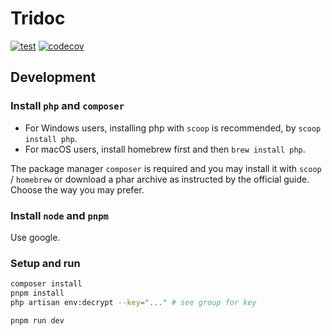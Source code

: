 # Tridoc

[![test](https://github.com/tridoc-dev/tridoc/actions/workflows/test.yaml/badge.svg?branch=main)](https://github.com/tridoc-dev/tridoc/actions/workflows/test.yaml)
[![codecov](https://codecov.io/github/tridoc-dev/tridoc/graph/badge.svg?token=2OEX2WD3UJ)](https://codecov.io/github/tridoc-dev/tridoc)

## Development

### Install `php` and `composer`

- For Windows users, installing php with `scoop` is recommended, by `scoop install php`.
- For macOS users, install homebrew first and then `brew install php`.

The package manager `composer` is required and you may install it with `scoop` / `homebrew` or download a phar archive as instructed by the official guide. Choose the way you may prefer.

### Install `node` and `pnpm`

Use google.

### Setup and run

```bash
composer install
pnpm install
php artisan env:decrypt --key="..." # see group for key

pnpm run dev
```
